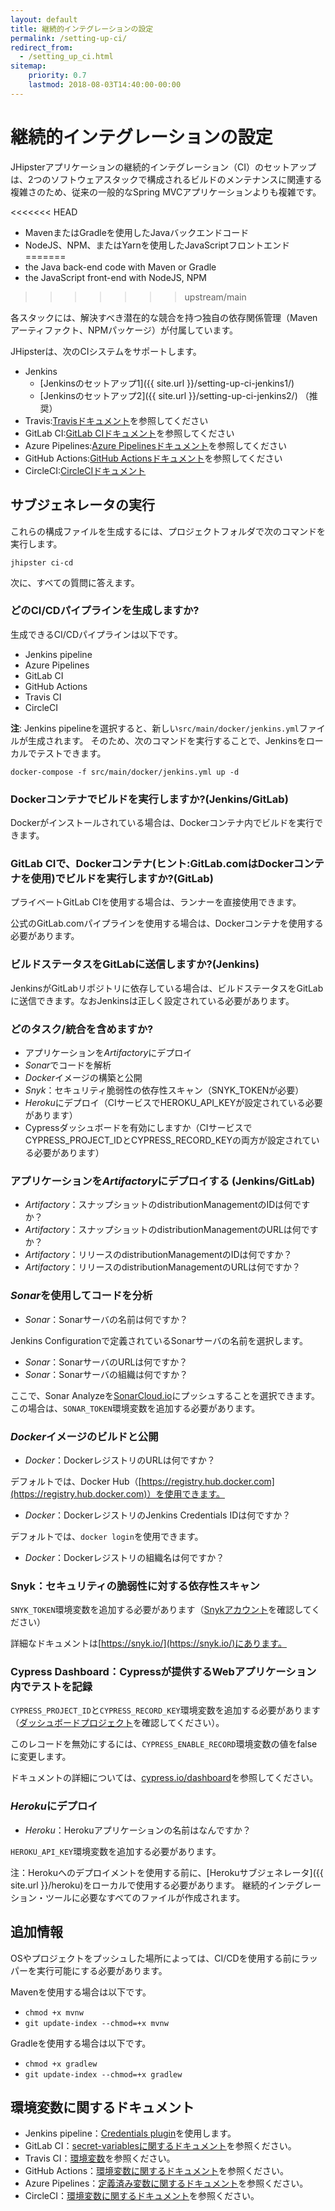 ```yaml
---
layout: default
title: 継続的インテグレーションの設定
permalink: /setting-up-ci/
redirect_from:
  - /setting_up_ci.html
sitemap:
    priority: 0.7
    lastmod: 2018-08-03T14:40:00-00:00
---
```


# <i class="fa fa-stethoscope"></i> 継続的インテグレーションの設定

JHipsterアプリケーションの継続的インテグレーション（CI）のセットアップは、2つのソフトウェアスタックで構成されるビルドのメンテナンスに関連する複雑さのため、従来の一般的なSpring MVCアプリケーションよりも複雑です。

<<<<<<< HEAD
- MavenまたはGradleを使用したJavaバックエンドコード
- NodeJS、NPM、またはYarnを使用したJavaScriptフロントエンド
=======
- the Java back-end code with Maven or Gradle
- the JavaScript front-end with NodeJS, NPM
>>>>>>> upstream/main

各スタックには、解決すべき潜在的な競合を持つ独自の依存関係管理（Mavenアーティファクト、NPMパッケージ）が付属しています。

JHipsterは、次のCIシステムをサポートします。

- Jenkins
    - [Jenkinsのセットアップ1]({{ site.url }}/setting-up-ci-jenkins1/)
    - [Jenkinsのセットアップ2]({{ site.url }}/setting-up-ci-jenkins2/) （推奨）
- Travis:[Travisドキュメント](https://docs.travis-ci.com/user/getting-started/)を参照してください
- GitLab CI:[GitLab CIドキュメント](https://about.gitlab.com/gitlab-ci/)を参照してください
- Azure Pipelines:[Azure Pipelinesドキュメント](https://docs.microsoft.com/fr-fr/azure/devops/pipelines/?view=vsts)を参照してください
- GitHub Actions:[GitHub Actionsドキュメント](https://github.com/features/actions)を参照してください
- CircleCI:[CircleCIドキュメント](https://circleci.com/docs/)

## サブジェネレータの実行

これらの構成ファイルを生成するには、プロジェクトフォルダで次のコマンドを実行します。

`jhipster ci-cd`

次に、すべての質問に答えます。


### どのCI/CDパイプラインを生成しますか?

生成できるCI/CDパイプラインは以下です。

- Jenkins pipeline
- Azure Pipelines
- GitLab CI
- GitHub Actions
- Travis CI
- CircleCI

**注**: Jenkins pipelineを選択すると、新しい`src/main/docker/jenkins.yml`ファイルが生成されます。
そのため、次のコマンドを実行することで、Jenkinsをローカルでテストできます。

```
docker-compose -f src/main/docker/jenkins.yml up -d
```

### Dockerコンテナでビルドを実行しますか?(Jenkins/GitLab)

Dockerがインストールされている場合は、Dockerコンテナ内でビルドを実行できます。

### GitLab CIで、Dockerコンテナ(ヒント:GitLab.comはDockerコンテナを使用)でビルドを実行しますか?(GitLab)

プライベートGitLab CIを使用する場合は、ランナーを直接使用できます。

公式のGitLab.comパイプラインを使用する場合は、Dockerコンテナを使用する必要があります。

### ビルドステータスをGitLabに送信しますか?(Jenkins)

JenkinsがGitLabリポジトリに依存している場合は、ビルドステータスをGitLabに送信できます。なおJenkinsは正しく設定されている必要があります。

### どのタスク/統合を含めますか?

- アプリケーションを*Artifactory*にデプロイ
- *Sonar*でコードを解析
- *Docker*イメージの構築と公開
- *Snyk*：セキュリティ脆弱性の依存性スキャン（SNYK_TOKENが必要）
- *Heroku*にデプロイ（CIサービスでHEROKU_API_KEYが設定されている必要があります）
- Cypressダッシュボードを有効にしますか（CIサービスでCYPRESS_PROJECT_IDとCYPRESS_RECORD_KEYの両方が設定されている必要があります）

### アプリケーションを*Artifactory*にデプロイする (Jenkins/GitLab)

- *Artifactory*：スナップショットのdistributionManagementのIDは何ですか？
- *Artifactory*：スナップショットのdistributionManagementのURLは何ですか？
- *Artifactory*：リリースのdistributionManagementのIDは何ですか？
- *Artifactory*：リリースのdistributionManagementのURLは何ですか？

### *Sonar*を使用してコードを分析

- *Sonar*：Sonarサーバの名前は何ですか？

Jenkins Configurationで定義されているSonarサーバの名前を選択します。

- *Sonar*：SonarサーバのURLは何ですか？
- *Sonar*：Sonarサーバの組織は何ですか？

ここで、Sonar Analyzeを[SonarCloud.io](https://sonarcloud.io)にプッシュすることを選択できます。
この場合は、`SONAR_TOKEN`環境変数を追加する必要があります。

### *Docker*イメージのビルドと公開

- *Docker*：DockerレジストリのURLは何ですか？

デフォルトでは、Docker Hub（[https://registry.hub.docker.com](https://registry.hub.docker.com)）を使用できます。

- *Docker*：DockerレジストリのJenkins Credentials IDは何ですか？

デフォルトでは、`docker login`を使用できます。

- *Docker*：Dockerレジストリの組織名は何ですか？

### Snyk：セキュリティの脆弱性に対する依存性スキャン

`SNYK_TOKEN`環境変数を追加する必要があります（[Snykアカウント](https://app.snyk.io/account)を確認してください）

詳細なドキュメントは[https://snyk.io/](https://snyk.io/)にあります。

### Cypress Dashboard：Cypressが提供するWebアプリケーション内でテストを記録

`CYPRESS_PROJECT_ID`と`CYPRESS_RECORD_KEY`環境変数を追加する必要があります（[ダッシュボードプロジェクト](https://dashboard.cypress.io/)を確認してください）。

このレコードを無効にするには、`CYPRESS_ENABLE_RECORD`環境変数の値をfalseに変更します。

ドキュメントの詳細については、[cypress.io/dashboard](https://www.cypress.io/dashboard/)を参照してください。

### *Heroku*にデプロイ

- *Heroku*：Herokuアプリケーションの名前はなんですか？

`HEROKU_API_KEY`環境変数を追加する必要があります。

注：Herokuへのデプロイメントを使用する前に、[Herokuサブジェネレータ]({{ site.url }}/heroku)をローカルで使用する必要があります。
継続的インテグレーション・ツールに必要なすべてのファイルが作成されます。


## 追加情報

OSやプロジェクトをプッシュした場所によっては、CI/CDを使用する前にラッパーを実行可能にする必要があります。

Mavenを使用する場合は以下です。

- `chmod +x mvnw`
- `git update-index --chmod=+x mvnw`

Gradleを使用する場合は以下です。

- `chmod +x gradlew`
- `git update-index --chmod=+x gradlew`


## 環境変数に関するドキュメント

- Jenkins pipeline：[Credentials plugin](https://wiki.jenkins-ci.org/display/JENKINS/Credentials+Plugin)を使用します。
- GitLab CI：[secret-variablesに関するドキュメント](https://docs.gitlab.com/ce/ci/variables/#secret-variables)を参照ください。
- Travis CI：[環境変数](https://docs.travis-ci.com/user/environment-variables/)を参照ください。
- GitHub Actions：[環境変数に関するドキュメント](https://help.github.com/en/actions/configuring-and-managing-workflows/using-environment-variables)を参照ください。
- Azure Pipelines：[定義済み変数に関するドキュメント](https://docs.microsoft.com/en-us/azure/devops/pipelines/build/variables?view=azure-devops&tabs=yaml)を参照ください。
- CircleCI：[環境変数に関するドキュメント](https://circleci.com/docs/2.0/env-vars/#built-in-environment-variables)を参照ください。
